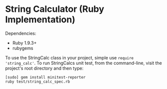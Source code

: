 # String Calculator (Ruby Implementation)

Dependencies:
  - Ruby 1.9.3+
  - rubygems

To use the StringCalc class in your project, simple use `require 'string_calc'`. To run StringCalcs unit test, from the command-line,
visit the project's root directory and then type:

    [sudo] gem install minitest-reporter
    ruby test/string_calc_spec.rb
